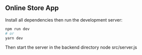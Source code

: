 ## Online Store App

Install all dependencies then run the development server:

```bash
npm run dev
# or
yarn dev
```

Then start the server in the backend directory
node src/server.js